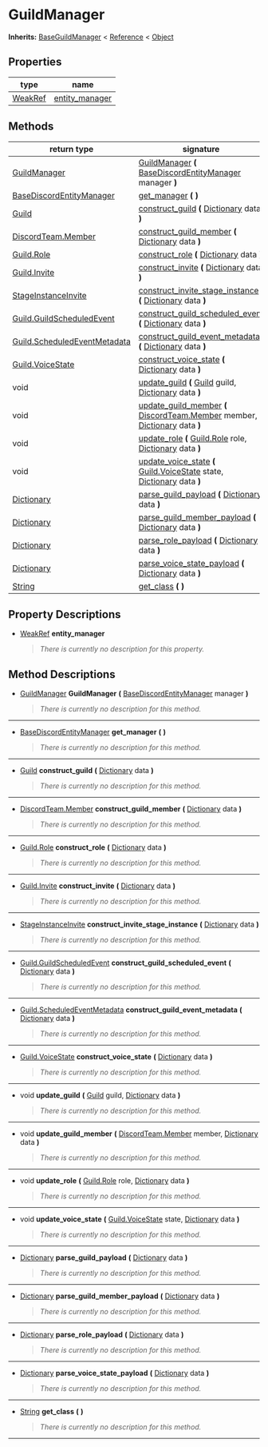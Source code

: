   
# GuildManager
  
**Inherits:** [BaseGuildManager](./class_baseguildmanager.md) < [Reference](https://docs.godotengine.org/en/3.5/classes/class_reference.html) < [Object](https://docs.godotengine.org/en/3.5/classes/class_object.html)  
  
  
## Properties
  
| type                                                                      | name                                        |
|---------------------------------------------------------------------------|---------------------------------------------|
| [WeakRef](https://docs.godotengine.org/en/3.5/classes/class_weakref.html) | [entity\_manager](#property-entity-manager) |  
  
## Methods
  
| return type                                                                     | signature                                                                                                                                                                                                         |
|---------------------------------------------------------------------------------|-------------------------------------------------------------------------------------------------------------------------------------------------------------------------------------------------------------------|
| [GuildManager](./class_guildmanager.md)                                         | [GuildManager](#method-GuildManager) **(** [BaseDiscordEntityManager](./class_basediscordentitymanager.md) manager **)**                                                                                          |
| [BaseDiscordEntityManager](./class_basediscordentitymanager.md)                 | [get\_manager](#method-get-manager) **(**  **)**                                                                                                                                                                  |
| [Guild](./class_guild.md)                                                       | [construct\_guild](#method-construct-guild) **(** [Dictionary](https://docs.godotengine.org/en/3.5/classes/class_dictionary.html) data **)**                                                                      |
| [DiscordTeam.Member](./class_discordteam.md#member)                             | [construct\_guild\_member](#method-construct-guild-member) **(** [Dictionary](https://docs.godotengine.org/en/3.5/classes/class_dictionary.html) data **)**                                                       |
| [Guild.Role](./class_guild.md#role)                                             | [construct\_role](#method-construct-role) **(** [Dictionary](https://docs.godotengine.org/en/3.5/classes/class_dictionary.html) data **)**                                                                        |
| [Guild.Invite](./class_guild.md#invite)                                         | [construct\_invite](#method-construct-invite) **(** [Dictionary](https://docs.godotengine.org/en/3.5/classes/class_dictionary.html) data **)**                                                                    |
| [StageInstanceInvite](./class_stageinstanceinvite.md)                           | [construct\_invite\_stage\_instance](#method-construct-invite-stage-instance) **(** [Dictionary](https://docs.godotengine.org/en/3.5/classes/class_dictionary.html) data **)**                                    |
| [Guild.GuildScheduledEvent](./class_guild.md#guildscheduledevent)               | [construct\_guild\_scheduled\_event](#method-construct-guild-scheduled-event) **(** [Dictionary](https://docs.godotengine.org/en/3.5/classes/class_dictionary.html) data **)**                                    |
| [Guild.ScheduledEventMetadata](./class_guild.md#scheduledeventmetadata)         | [construct\_guild\_event\_metadata](#method-construct-guild-event-metadata) **(** [Dictionary](https://docs.godotengine.org/en/3.5/classes/class_dictionary.html) data **)**                                      |
| [Guild.VoiceState](./class_guild.md#voicestate)                                 | [construct\_voice\_state](#method-construct-voice-state) **(** [Dictionary](https://docs.godotengine.org/en/3.5/classes/class_dictionary.html) data **)**                                                         |
| void                                                                            | [update\_guild](#method-update-guild) **(** [Guild](./class_guild.md) guild, [Dictionary](https://docs.godotengine.org/en/3.5/classes/class_dictionary.html) data **)**                                           |
| void                                                                            | [update\_guild\_member](#method-update-guild-member) **(** [DiscordTeam.Member](./class_discordteam.md#member) member, [Dictionary](https://docs.godotengine.org/en/3.5/classes/class_dictionary.html) data **)** |
| void                                                                            | [update\_role](#method-update-role) **(** [Guild.Role](./class_guild.md#role) role, [Dictionary](https://docs.godotengine.org/en/3.5/classes/class_dictionary.html) data **)**                                    |
| void                                                                            | [update\_voice\_state](#method-update-voice-state) **(** [Guild.VoiceState](./class_guild.md#voicestate) state, [Dictionary](https://docs.godotengine.org/en/3.5/classes/class_dictionary.html) data **)**        |
| [Dictionary](https://docs.godotengine.org/en/3.5/classes/class_dictionary.html) | [parse\_guild\_payload](#method-parse-guild-payload) **(** [Dictionary](https://docs.godotengine.org/en/3.5/classes/class_dictionary.html) data **)**                                                             |
| [Dictionary](https://docs.godotengine.org/en/3.5/classes/class_dictionary.html) | [parse\_guild\_member\_payload](#method-parse-guild-member-payload) **(** [Dictionary](https://docs.godotengine.org/en/3.5/classes/class_dictionary.html) data **)**                                              |
| [Dictionary](https://docs.godotengine.org/en/3.5/classes/class_dictionary.html) | [parse\_role\_payload](#method-parse-role-payload) **(** [Dictionary](https://docs.godotengine.org/en/3.5/classes/class_dictionary.html) data **)**                                                               |
| [Dictionary](https://docs.godotengine.org/en/3.5/classes/class_dictionary.html) | [parse\_voice\_state\_payload](#method-parse-voice-state-payload) **(** [Dictionary](https://docs.godotengine.org/en/3.5/classes/class_dictionary.html) data **)**                                                |
| [String](https://docs.godotengine.org/en/3.5/classes/class_string.html)         | [get\_class](#method-get-class) **(**  **)**                                                                                                                                                                      |  
  
## Property Descriptions
  
- <a name="property-entity-manager"></a>[WeakRef](https://docs.godotengine.org/en/3.5/classes/class_weakref.html) **entity_manager**  
  
	> *There is currently no description for this property.*
  
  
## Method Descriptions
  
- <a name="method-GuildManager"></a>[GuildManager](./class_guildmanager.md) **GuildManager** **(** [BaseDiscordEntityManager](./class_basediscordentitymanager.md) manager **)**  
  
	> *There is currently no description for this method.*  
________________

- <a name="method-get-manager"></a>[BaseDiscordEntityManager](./class_basediscordentitymanager.md) **get\_manager** **(**  **)**  
  
	> *There is currently no description for this method.*  
________________

- <a name="method-construct-guild"></a>[Guild](./class_guild.md) **construct\_guild** **(** [Dictionary](https://docs.godotengine.org/en/3.5/classes/class_dictionary.html) data **)**  
  
	> *There is currently no description for this method.*  
________________

- <a name="method-construct-guild-member"></a>[DiscordTeam.Member](./class_discordteam.md#member) **construct\_guild\_member** **(** [Dictionary](https://docs.godotengine.org/en/3.5/classes/class_dictionary.html) data **)**  
  
	> *There is currently no description for this method.*  
________________

- <a name="method-construct-role"></a>[Guild.Role](./class_guild.md#role) **construct\_role** **(** [Dictionary](https://docs.godotengine.org/en/3.5/classes/class_dictionary.html) data **)**  
  
	> *There is currently no description for this method.*  
________________

- <a name="method-construct-invite"></a>[Guild.Invite](./class_guild.md#invite) **construct\_invite** **(** [Dictionary](https://docs.godotengine.org/en/3.5/classes/class_dictionary.html) data **)**  
  
	> *There is currently no description for this method.*  
________________

- <a name="method-construct-invite-stage-instance"></a>[StageInstanceInvite](./class_stageinstanceinvite.md) **construct\_invite\_stage\_instance** **(** [Dictionary](https://docs.godotengine.org/en/3.5/classes/class_dictionary.html) data **)**  
  
	> *There is currently no description for this method.*  
________________

- <a name="method-construct-guild-scheduled-event"></a>[Guild.GuildScheduledEvent](./class_guild.md#guildscheduledevent) **construct\_guild\_scheduled\_event** **(** [Dictionary](https://docs.godotengine.org/en/3.5/classes/class_dictionary.html) data **)**  
  
	> *There is currently no description for this method.*  
________________

- <a name="method-construct-guild-event-metadata"></a>[Guild.ScheduledEventMetadata](./class_guild.md#scheduledeventmetadata) **construct\_guild\_event\_metadata** **(** [Dictionary](https://docs.godotengine.org/en/3.5/classes/class_dictionary.html) data **)**  
  
	> *There is currently no description for this method.*  
________________

- <a name="method-construct-voice-state"></a>[Guild.VoiceState](./class_guild.md#voicestate) **construct\_voice\_state** **(** [Dictionary](https://docs.godotengine.org/en/3.5/classes/class_dictionary.html) data **)**  
  
	> *There is currently no description for this method.*  
________________

- <a name="method-update-guild"></a>void **update\_guild** **(** [Guild](./class_guild.md) guild, [Dictionary](https://docs.godotengine.org/en/3.5/classes/class_dictionary.html) data **)**  
  
	> *There is currently no description for this method.*  
________________

- <a name="method-update-guild-member"></a>void **update\_guild\_member** **(** [DiscordTeam.Member](./class_discordteam.md#member) member, [Dictionary](https://docs.godotengine.org/en/3.5/classes/class_dictionary.html) data **)**  
  
	> *There is currently no description for this method.*  
________________

- <a name="method-update-role"></a>void **update\_role** **(** [Guild.Role](./class_guild.md#role) role, [Dictionary](https://docs.godotengine.org/en/3.5/classes/class_dictionary.html) data **)**  
  
	> *There is currently no description for this method.*  
________________

- <a name="method-update-voice-state"></a>void **update\_voice\_state** **(** [Guild.VoiceState](./class_guild.md#voicestate) state, [Dictionary](https://docs.godotengine.org/en/3.5/classes/class_dictionary.html) data **)**  
  
	> *There is currently no description for this method.*  
________________

- <a name="method-parse-guild-payload"></a>[Dictionary](https://docs.godotengine.org/en/3.5/classes/class_dictionary.html) **parse\_guild\_payload** **(** [Dictionary](https://docs.godotengine.org/en/3.5/classes/class_dictionary.html) data **)**  
  
	> *There is currently no description for this method.*  
________________

- <a name="method-parse-guild-member-payload"></a>[Dictionary](https://docs.godotengine.org/en/3.5/classes/class_dictionary.html) **parse\_guild\_member\_payload** **(** [Dictionary](https://docs.godotengine.org/en/3.5/classes/class_dictionary.html) data **)**  
  
	> *There is currently no description for this method.*  
________________

- <a name="method-parse-role-payload"></a>[Dictionary](https://docs.godotengine.org/en/3.5/classes/class_dictionary.html) **parse\_role\_payload** **(** [Dictionary](https://docs.godotengine.org/en/3.5/classes/class_dictionary.html) data **)**  
  
	> *There is currently no description for this method.*  
________________

- <a name="method-parse-voice-state-payload"></a>[Dictionary](https://docs.godotengine.org/en/3.5/classes/class_dictionary.html) **parse\_voice\_state\_payload** **(** [Dictionary](https://docs.godotengine.org/en/3.5/classes/class_dictionary.html) data **)**  
  
	> *There is currently no description for this method.*  
________________

- <a name="method-get-class"></a>[String](https://docs.godotengine.org/en/3.5/classes/class_string.html) **get\_class** **(**  **)**  
  
	> *There is currently no description for this method.*  
________________

  
